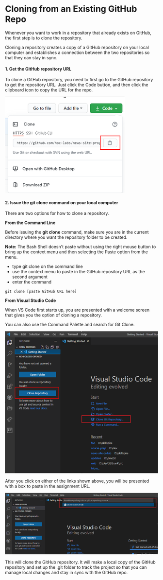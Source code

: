 # Cloning from an Existing GitHub Repo

Whenever you want to work in a repository that already exists on GitHub, the first step is to clone the repository.

Cloning a repository creates a copy of a GitHub repository on your local computer and establishes a connection between the two repositories so that they can stay in sync.

#### 1. Get the GitHub repository URL

To clone a GitHub repository, you need to first go to the GitHub repository to get the repository URL. Just click the Code button, and then click the clipboard icon to copy the URL for the repo.

[![](https://github.com/hoc-courses/shared-resources/raw/main/images/clone-copy-url.png)](https://github.com/hoc-courses/shared-resources/blob/main/images/clone-copy-url.png)

#### 2. Issue the git clone command on your local computer

There are two options for how to clone a repository.

**From the Command Line**

Before issuing the **git clone** command, make sure you are in the current directory where you want the repository folder to be created.

**Note:** The Bash Shell doesn't paste without using the right mouse button to bring up the context menu and then selecting the Paste option from the menu.

* type git clone on the command line
* use the context menu to paste in the GitHub repository URL as the second argument
* enter the command

```text
git clone [paste GitHub URL here]
```

**From Visual Studio Code**

When VS Code first starts up, you are presented with a welcome screen that gives you the option of cloning a repository.

You can also use the Command Palette and search for Git Clone.  


[![](https://raw.githubusercontent.com/hoc-labs/images/main/assignments-intro-7.png)](https://raw.githubusercontent.com/hoc-labs/images/main/assignments-intro-7.png)

After you click on either of the links shown above, you will be presented with a box to paste in the assignment URL.

[![](https://raw.githubusercontent.com/hoc-labs/images/main/assignments-intro-8.png)](https://raw.githubusercontent.com/hoc-labs/images/main/assignments-intro-8.png)

This will clone the GitHub repository. It will make a local copy of the GitHub repository and set up the .git folder to track the project so that you can manage local changes and stay in sync with the GitHub repo.

